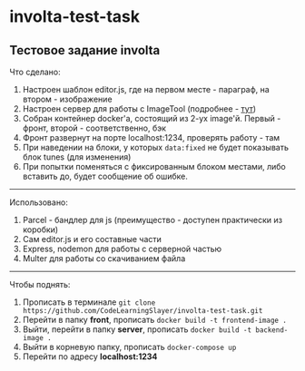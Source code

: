 # involta-test-task
Тестовое задание involta
---------------------------------------------------
Что сделано:
1. Настроен шаблон editor.js, где на первом месте - параграф, на втором - изображение
2. Настроен сервер для работы с ImageTool (подробнее - [тут](https://github.com/editor-js/image#backend-response-format-))
3. Собран контейнер docker'a, состоящий из 2-ух image'й. Первый - фронт, второй - соответственно, бэк
4. Фронт развернут на порте localhost:1234, проверять работу - там
5. При наведении на блоки, у которых `data:fixed` не будет показывать блок tunes (для изменения)
6. При попытки поменяться с фиксированным блоком местами, либо вставить до, будет сообщение об ошибке.
----------------------------------------------------
Использовано:
1. Parcel - бандлер для js (преимущество - доступен практически из коробки)
2. Сам editor.js и его составные части
3. Express, nodemon для работы с серверной частью
4. Multer для работы со скачиванием файла
----------------------------------------------------
Чтобы поднять:
1. Прописать в терминале `git clone https://github.com/CodeLearningSlayer/involta-test-task.git`
2. Перейти в папку **front**, прописать `docker build -t frontend-image .`
3. Выйти, перейти в папку **server**, прописать `docker build -t backend-image .`
4. Выйти в корневую папку, прописать `docker-compose up`
5. Перейти по адресу **localhost:1234**
